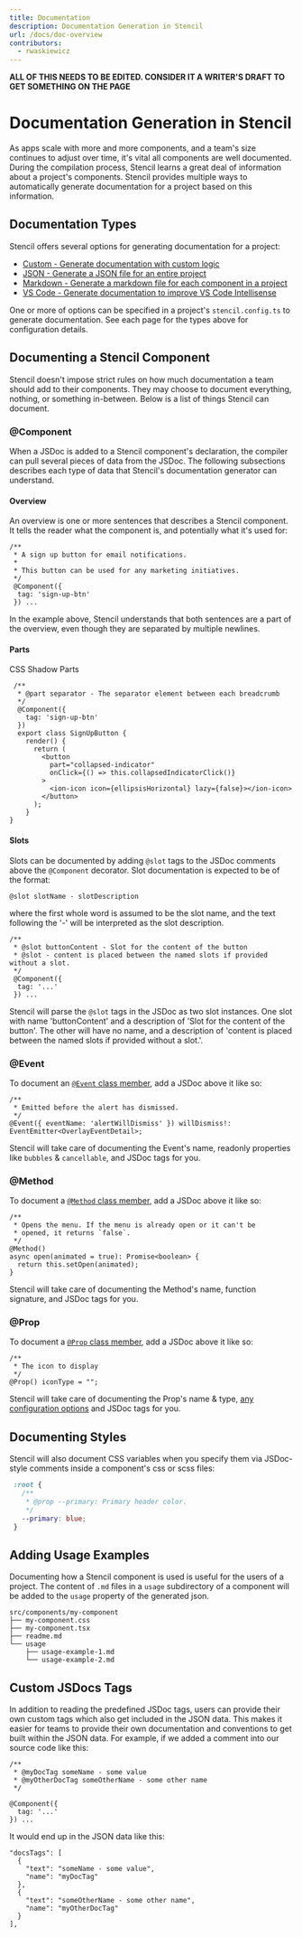 ```yaml
---
title: Documentation
description: Documentation Generation in Stencil
url: /docs/doc-overview
contributors:
  - rwaskiewicz
---
```


**ALL OF THIS NEEDS TO BE EDITED. CONSIDER IT A WRITER'S DRAFT TO GET SOMETHING ON THE PAGE**

# Documentation Generation in Stencil

As apps scale with more and more components, and a team's size continues to adjust over time, it's vital all components are well documented.
During the compilation process, Stencil learns a great deal of information about a project's components.
Stencil provides multiple ways to automatically generate documentation for a project based on this information.

## Documentation Types

Stencil offers several options for generating documentation for a project:

- [Custom - Generate documentation with custom logic](/docs/docs-custom)
- [JSON - Generate a JSON file for an entire project](/docs/docs-json)
- [Markdown - Generate a markdown file for each component in a project](/docs/docs-readme)
- [VS Code - Generate documentation to improve VS Code Intellisense](/docs/docs-vscode)

One or more of options can be specified in a project's `stencil.config.ts` to generate documentation.
See each page for the types above for configuration details.

## Documenting a Stencil Component

Stencil doesn't impose strict rules on how much documentation a team should add to their components.
They may choose to document everything, nothing, or something in-between.
Below is a list of things Stencil can document.

### @Component

When a JSDoc is added to a Stencil component's declaration, the compiler can pull several pieces of data from the JSDoc.
The following subsections describes each type of data that Stencil's documentation generator can understand. 

#### Overview

An overview is one or more sentences that describes a Stencil component.
It tells the reader what the component is, and potentially what it's used for:
```tsx
/**
 * A sign up button for email notifications.
 * 
 * This button can be used for any marketing initiatives.
 */
 @Component({
  tag: 'sign-up-btn'
 }) ...
```

In the example above, Stencil understands that both sentences are a part of the overview, even though they are separated by multiple newlines.

#### Parts

CSS Shadow Parts

```tsx
 /**
  * @part separator - The separator element between each breadcrumb
  */
  @Component({
    tag: 'sign-up-btn'
  })
  export class SignUpButton {
    render() {
      return (
        <button
          part="collapsed-indicator"
          onClick={() => this.collapsedIndicatorClick()}
        >
          <ion-icon icon={ellipsisHorizontal} lazy={false}></ion-icon>
        </button>
      );
    }
}
```

#### Slots

Slots can be documented by adding `@slot` tags to the JSDoc comments above the `@Component` decorator.
Slot documentation is expected to be of the format:
```
@slot slotName - slotDescription
```
where the first whole word is assumed to be the slot name, and the text following the '-' will be interpreted as the slot description.

```tsx
/**
 * @slot buttonContent - Slot for the content of the button
 * @slot - content is placed between the named slots if provided without a slot.
 */
 @Component({
  tag: '...'
 }) ...
```

Stencil will parse the `@slot` tags in the JSDoc as two slot instances.
One slot with name 'buttonContent' and a description of 'Slot for the content of the button'.
The other will have no name, and a description of 'content is placed between the named slots if provided without a slot.'.

### @Event

To document an [`@Event` class member](), add a JSDoc above it like so:

```tsx
/**
 * Emitted before the alert has dismissed.
 */
@Event({ eventName: 'alertWillDismiss' }) willDismiss!: EventEmitter<OverlayEventDetail>;
```

Stencil will take care of documenting the Event's name, readonly properties like `bubbles` & `cancellable`, and JSDoc tags for you.

### @Method

To document a [`@Method` class member](), add a JSDoc above it like so:

```tsx
/**
 * Opens the menu. If the menu is already open or it can't be
 * opened, it returns `false`.
 */
@Method()
async open(animated = true): Promise<boolean> {
  return this.setOpen(animated);
}
```

Stencil will take care of documenting the Method's name, function signature, and JSDoc tags for you.

### @Prop

To document a [`@Prop` class member](), add a JSDoc above it like so:

```tsx
/**
 * The icon to display
 */
@Prop() iconType = "";
```

Stencil will take care of documenting the Prop's name & type, [any configuration options]() and JSDoc tags for you.

## Documenting Styles

Stencil will also document CSS variables when you specify them via JSDoc-style comments inside a component's css or scss files:

```css
 :root {
   /**
    * @prop --primary: Primary header color.
    */
   --primary: blue;
 }
```

## Adding Usage Examples

Documenting how a Stencil component is used is useful for the users of a project.
The content of `.md` files in a `usage` subdirectory of a component will be added to the `usage` property of the generated json.

```
src/components/my-component
├── my-component.css
├── my-component.tsx
├── readme.md
└── usage
    ├── usage-example-1.md
    └── usage-example-2.md
```


## Custom JSDocs Tags

In addition to reading the predefined JSDoc tags, users can provide their own custom tags which also get included in the JSON data. This makes it easier for teams to provide their own documentation and conventions to get built within the JSON data. For example, if we added a comment into our source code like this:

```tsx
/**
 * @myDocTag someName - some value
 * @myOtherDocTag someOtherName - some other name
 */
 
@Component({
  tag: '...'
}) ...
```

It would end up in the JSON data like this:

```tsx
"docsTags": [
  {
    "text": "someName - some value",
    "name": "myDocTag"
  },
  {
    "text": "someOtherName - some other name",
    "name": "myOtherDocTag"
  }
],
```
